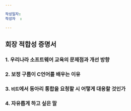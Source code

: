 ```yaml
---

작성일자: 
작성자  : 

---
```


<!--
단순히 많이 쓰면 쓸수록 좋은 글이라고 생각하지는 않습니다만,  
성의를 보일 수 있는 최소한의 양은 적어주시길 바랍니다.  
Markdown 문법을 준수해주세요.  
-->

## 회장 적합성 증명서

### 1. 우리나라 소프트웨어 교육의 문제점과 개선 방향

### 2. 보정 구름이 C언어를 배우는 이유
<!--
한 학기 동안 배운 프로그래밍 언어가 보정 구름에게 어떤 중요성을 갖는지 질문드립니다.
-->

### 3. `비트`에서 동아리 통합을 요청할 시 어떻게 대응할 것인가
<!--
어떤 것이 정답이라고 생각하지 않습니다. 
다만, 자신의 생각에 대한 타당한 근거를 제시해주세요.
-->

### 4. 자유롭게 하고 싶은 말
<!--
없으면 안써도 상관 없습니다. 
-->
